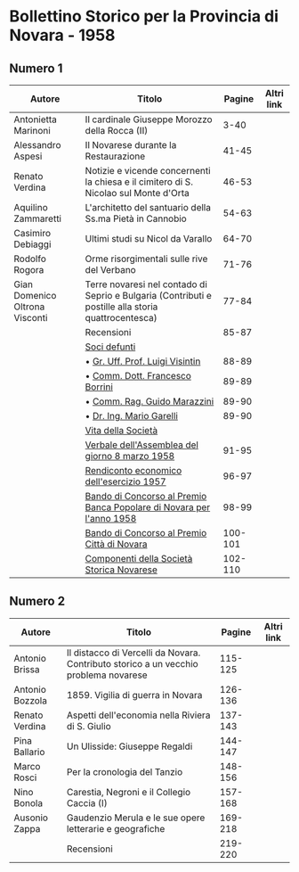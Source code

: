 # Bollettino Storico per la Provincia di Novara - 1958

## Numero 1

| Autore                         | Titolo                                                                                                                | Pagine  | Altri link |
|--------------------------------|-----------------------------------------------------------------------------------------------------------------------|---------|------------|
| Antonietta Marinoni            | Il cardinale Giuseppe Morozzo della Rocca (II)                                                                        | 3-40    |            |
| Alessandro Aspesi              | Il Novarese durante la Restaurazione                                                                                  | 41-45   |            |
| Renato Verdina                 | Notizie e vicende concernenti la chiesa e il cimitero di S. Nicolao sul Monte d'Orta                                  | 46-53   |            |
| Aquilino Zammaretti            | L'architetto del santuario della Ss.ma Pietà in Cannobio                                                              | 54-63   |            |
| Casimiro Debiaggi              | Ultimi studi su Nicol da Varallo                                                                                      | 64-70   |            |
| Rodolfo Rogora                 | Orme risorgimentali sulle rive del Verbano                                                                            | 71-76   |            |
| Gian Domenico Oltrona Visconti | Terre novaresi nel contado di Seprio e Bulgaria (Contributi e postille alla storia quattrocentesca)                   | 77-84   |            |
|                                | Recensioni                                                                                                            | 85-87   |            |
|                                | [Soci defunti](http://www.ssno.it/BSPNo/bspn_vita58.html#583)                                                         |         |            |
|                                | • [Gr. Uff. Prof. Luigi Visintin](http://www.ssno.it/BSPNo/bspn_vita58.html#583-1)                                    | 88-89   |            |
|                                | • [Comm. Dott. Francesco Borrini](http://www.ssno.it/BSPNo/bspn_vita58.html#583-2)                                    | 89-89   |            |
|                                | • [Comm. Rag. Guido Marazzini](http://www.ssno.it/BSPNo/bspn_vita58.html#583-3)                                       | 89-90   |            |
|                                | • [Dr. Ing. Mario Garelli](http://www.ssno.it/BSPNo/bspn_vita58.html#583-4)                                           | 89-90   |            |
|                                | [Vita della Società](http://www.ssno.it/BSPNo/bspn_vita58.html#580)                                                   |         |            |
|                                | [Verbale dell'Assemblea del giorno 8 marzo 1958](http://www.ssno.it/BSPNo/bspn_vita58.html#581)                       | 91-95   |            |
|                                | [Rendiconto economico dell'esercizio 1957](http://www.ssno.it/BSPNo/bspn_vita58.html#582)                             | 96-97   |            |
|                                | [Bando di Concorso al Premio Banca Popolare di Novara per l'anno 1958](http://www.ssno.it/BSPNo/bspn_vita58.html#584) | 98-99   |            |
|                                | [Bando di Concorso al Premio Città di Novara](http://www.ssno.it/BSPNo/bspn_vita58.html#585)                          | 100-101 |            |
|                                | [Componenti della Società Storica Novarese](http://www.ssno.it/SSN/ssn_soci1958.html)                                 | 102-110 |            |

## Numero 2

| Autore          | Titolo                                                                               | Pagine  | Altri link |
|-----------------|--------------------------------------------------------------------------------------|---------|------------|
| Antonio Brissa  | Il distacco di Vercelli da Novara. Contributo storico a un vecchio problema novarese | 115-125 |            |
| Antonio Bozzola | 1859. Vigilia di guerra in Novara                                                    | 126-136 |            |
| Renato Verdina  | Aspetti dell'economia nella Riviera di S. Giulio                                     | 137-143 |            |
| Pina Ballario   | Un Ulisside: Giuseppe Regaldi                                                        | 144-147 |            |
| Marco Rosci     | Per la cronologia del Tanzio                                                         | 148-156 |            |
| Nino Bonola     | Carestia, Negroni e il Collegio Caccia (I)                                           | 157-168 |            |
| Ausonio Zappa   | Gaudenzio Merula e le sue opere letterarie e geografiche                             | 169-218 |            |
|                 | Recensioni                                                                           | 219-220 |            |
